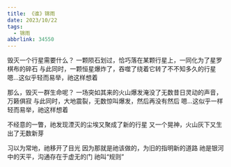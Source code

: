 ```yaml
---
title: 《谁》锦雨
date: 2023/10/22
tags:
  - 锦雨
abbrlink: 34550
---
```

毁灭一个行星需要什么？
一颗陨石划过，恰巧落在某颗行星上，一同化为了星罗棋布的碎石
与此同时，一颗恒星爆炸了，吞噬了绕着它转了不不知多久的行星
嗯…这似乎轻而易举，祂这样想着

那么，毁灭一群生命呢？
一场突如其来的火山爆发淹没了无数昔日灵动的声音，万籁俱寂
与此同时，大地震裂，无数惊叫爆发，然后再没有然后
嗯…这似乎一样轻而易举，祂这样想着

不经意的一瞥，祂发现湮灭的尘埃又聚成了新的行星
又一个晃神，火山灰下又生出了无数新芽

习以为常地，祂移开了目光
因为那就是祂该做的，为旧的指明新的道路
祂是银河中的天平，沟通存在于虚无的门
祂叫“规则”
